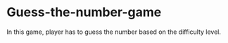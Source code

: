 # Guess-the-number-game
In this game, player has to guess the number based on the difficulty level.
